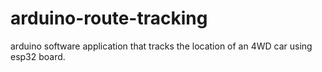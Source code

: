 # arduino-route-tracking
arduino software application that tracks the location of an 4WD car using esp32 board. 
